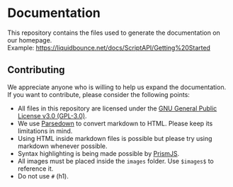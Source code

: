 # Documentation
This repository contains the files used to generate the documentation on our homepage. \
Example: https://liquidbounce.net/docs/ScriptAPI/Getting%20Started

## Contributing
We appreciate anyone who is willing to help us expand the documentation. If you want to contribute, please consider the following points:
- All files in this repository are licensed under the [GNU General Public License v3.0 (GPL-3.0)](LICENSE).
- We use [Parsedown](https://github.com/erusev/parsedown) to convert markdown to HTML. Please keep its limitations in mind.
- Using HTML inside markdown files is possible but please try using markdown whenever possible.
- Syntax highlighting is being made possible by [PrismJS](https://prismjs.com/).
- All images must be placed inside the `images` folder. Use `$images$` to reference it.
- Do not use `#` (h1).